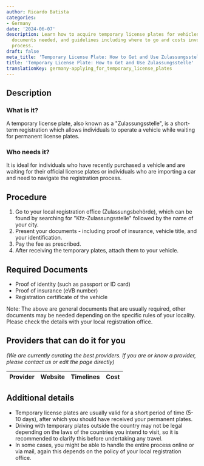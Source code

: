 ```yaml
---
author: Ricardo Batista
categories:
- Germany
date: '2024-06-07'
description: Learn how to acquire temporary license plates for vehicles, essential
  documents needed, and guidelines including where to go and costs involved in this
  process.
draft: false
meta_title: 'Temporary License Plate: How to Get and Use Zulassungsstelle'
title: 'Temporary License Plate: How to Get and Use Zulassungsstelle'
translationKey: germany-applying_for_temporary_license_plates
---
```



## Description
### What is it?
A temporary license plate, also known as a "Zulassungsstelle", is a short-term registration which allows individuals to operate a vehicle while waiting for permanent license plates. 

### Who needs it?
It is ideal for individuals who have recently purchased a vehicle and are waiting for their official license plates or individuals who are importing a car and need to navigate the registration process. 

## Procedure
1. Go to your local registration office (Zulassungsbehörde), which can be found by searching for "Kfz-Zulassungsstelle" followed by the name of your city.
2. Present your documents - including proof of insurance, vehicle title, and your identification.
3. Pay the fee as prescribed. 
4. After receiving the temporary plates, attach them to your vehicle.

## Required Documents
- Proof of identity (such as passport or ID card)
- Proof of insurance (eVB number)
- Registration certificate of the vehicle 

Note: The above are general documents that are usually required, other documents may be needed depending on the specific rules of your locality. Please check the details with your local registration office.

## Providers that can do it for you

_(We are currently curating the best providers. If you are or know a provider, please contact us or edit the page directly)_

| Provider        |     Website     |     Timelines    |       Cost      |
| --------------- | --------------- |  :-------------: | :-------------: |

## Additional details
- Temporary license plates are usually valid for a short period of time (5-10 days), after which you should have received your permanent plates.
- Driving with temporary plates outside the country may not be legal depending on the laws of the countries you intend to visit, so it is recommended to clarify this before undertaking any travel.
- In some cases, you might be able to handle the entire process online or via mail, again this depends on the policy of your local registration office.